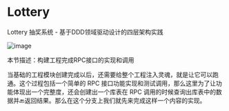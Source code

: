 # Lottery
Lottery 抽奖系统 - 基于DDD领域驱动设计的四层架构实践

![image](https://github.com/Weiguanghao918/Lottery/assets/92568758/d62fcca2-6aa8-4f7a-aa9d-3841c1e8417a)


本节描述：构建工程完成RPC接口的实现和调用

当基础的工程模块创建完成以后，还需要给整个工程注入灵魂，就是让它可以跑通。这个过程包括一个简单的 RPC 接口功能实现和测试调用，那么这里为了让功能体现出一个完整度，还会创建出一个库表在 RPC 调用的时候查询出库表中的数据并🔙返回结果。那么在这个分支上我们就先来完成这样一个内容的实现。
